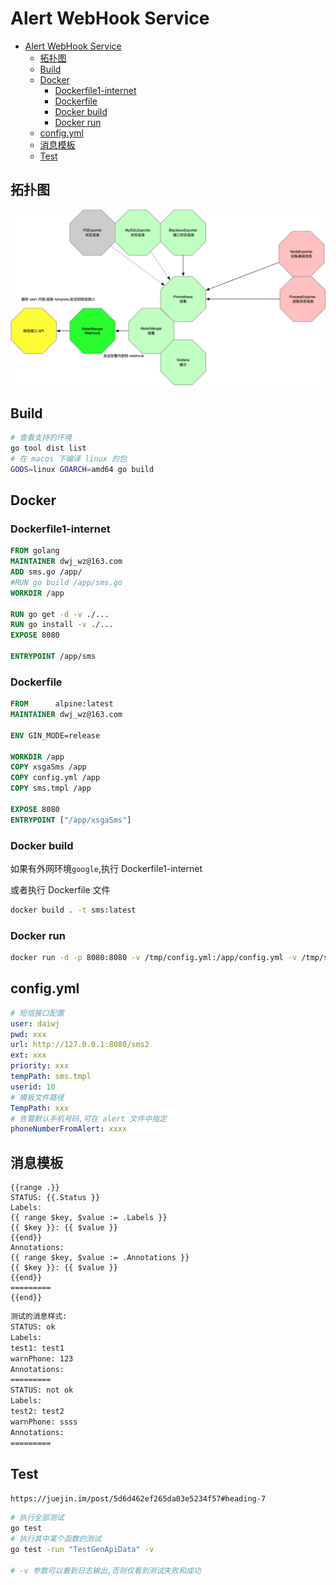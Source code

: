 # Alert WebHook Service
- [Alert WebHook Service](#alert-webhook-service)
  * [拓扑图](#---)
  * [Build](#build)
  * [Docker](#docker)
    + [Dockerfile1-internet](#dockerfile1-internet)
    + [Dockerfile](#dockerfile)
    + [Docker build](#docker-build)
    + [Docker run](#docker-run)
  * [config.yml](#configyml)
  * [消息模板](#----)
  * [Test](#test)

## 拓扑图
![image-20200521173449327](Alert%20WebHook%20Service-readme.assets/image-20200521173449327.png)

## Build

```bash
# 查看支持的环境
go tool dist list 
# 在 macos 下编译 linux 的包
GOOS=linux GOARCH=amd64 go build 
```
## Docker 
### Dockerfile1-internet
```dockerfile
FROM golang
MAINTAINER dwj_wz@163.com
ADD sms.go /app/
#RUN go build /app/sms.go
WORKDIR /app

RUN go get -d -v ./...
RUN go install -v ./...
EXPOSE 8080

ENTRYPOINT /app/sms
```
### Dockerfile
```dockerfile
FROM      alpine:latest
MAINTAINER dwj_wz@163.com

ENV GIN_MODE=release

WORKDIR /app
COPY xsgaSms /app
COPY config.yml /app
COPY sms.tmpl /app

EXPOSE 8080
ENTRYPOINT ["/app/xsgaSms"]
```
### Docker build
如果有外网环境`google`,执行 Dockerfile1-internet

或者执行 Dockerfile 文件
```bash
docker build . -t sms:latest
```
### Docker run 
```bash
docker run -d -p 8080:8080 -v /tmp/config.yml:/app/config.yml -v /tmp/sms.tmpl:/app/sms.tmpl sms:latest
```
## config.yml

```yml
# 短信接口配置
user: daiwj
pwd: xxx
url: http://127.0.0.1:8080/sms2
ext: xxx
priority: xxx
tempPath: sms.tmpl
userid: 10
# 模板文件路径
TempPath: xxx
# 告警默认手机号码,可在 alert 文件中指定
phoneNumberFromAlert: xxxx
```

## 消息模板

```template
{{range .}}
STATUS: {{.Status }}
Labels:
{{ range $key, $value := .Labels }}
{{ $key }}: {{ $value }}
{{end}}
Annotations:
{{ range $key, $value := .Annotations }}
{{ $key }}: {{ $value }}
{{end}}
=========
{{end}}

```

```bash
测试的消息样式:
STATUS: ok
Labels:
test1: test1
warnPhone: 123
Annotations:
=========
STATUS: not ok
Labels:
test2: test2
warnPhone: ssss
Annotations:
=========      
```



## Test

`https://juejin.im/post/5d6d462ef265da03e5234f57#heading-7`
```bash
# 执行全部测试
go test 
# 执行其中某个函数的测试
go test -run "TestGenApiData" -v 

# -v 参数可以看到日志输出,否则仅看到测试失败和成功
```


